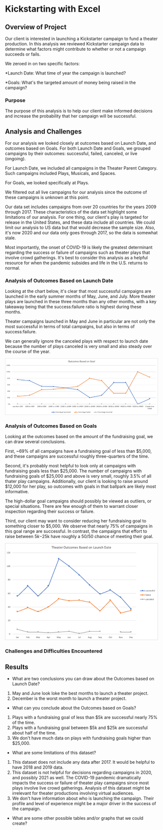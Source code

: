 # Kickstarting with Excel

## Overview of Project

Our client is interested in launching a Kickstarter campaign to fund a theater production. In this analysis we reviewed Kickstarter campaign data to determine what factors might contribute to whether or not a campaign succeeds or fails. 

We zeroed in on two specific factors:

*Launch Date: What time of year the campaign is launched?

*Goals: What's the targeted amount of money being raised in the campaign?


### Purpose

The purpose of this analysis is to help our client make informed decisions and increase the probability that her campaign will be successful.


## Analysis and Challenges

For our analysis we looked closely at outcomes based on Launch Date, and outcomes based on Goals. For both Launch Date and Goals, we grouped campaigns by their outcomes: successful, failed, canceled, or live (ongoing).

For Launch Date, we included all campaigns in the Theater Parent Category. Such campaigns included Plays, Musicals, and Spaces.

For Goals, we looked specifically at Plays.

We filtered out all live campaigns for our analysis since the outcome of these campaigns is unknown at this point.

Our data set includes campaigns from over 20 countries for the years 2009 through 2017. These characteristics of the data set highlight some limitations of our analysis. For one thing, our client's play is targeted for release in the United States, and these data include all countries. We could limit our analysis to US data but that would decrease the sample size. Also, it's now 2020 and our data only goes through 2017, so the data is somewhat stale.

Most importantly, the onset of COVID-19 is likely the greatest determinant regarding the success or failure of campaigns such as theater plays that involve crowd gatherings. It's best to consider this analysis as a helpful resource for when the pandemic subsides and life in the U.S. returns to normal.


### Analysis of Outcomes Based on Launch Date
Looking at the chart below, it's clear that most successful campaigns are launched in the early summer months of May, June, and July. More theater plays are launched in these three months than any other months, with a key takeaway being that the success:failure ratio is highest during these months.

Theater campaigns launched in May and June in particular are not only the most successful in terms of total campaigns, but also in terms of success:failure.

We can generally ignore the canceled plays with respect to launch date because the number of plays canceled is very small and also steady over the course of the year.

![Outcomes Based on Launch Date](https://github.com/flowersmichael/kickstarter-analysis/blob/main/Resources/Outcomes_vs_Goals.png)

### Analysis of Outcomes Based on Goals

Looking at the outcomes based on the amount of the fundraising goal, we can draw several conclusions.

First, ~69% of all campaigns have a fundraising goal of less than $5,000, and these campaigns are successful roughly three-quarters of the time.

Second, it's probably most helpful to look only at campaigns with fundraising goals less than $25,000. The number of campaigns with fundraising goals of $25,000 and above is very small, roughly 3.5% of all thater play campaigns. Additionally, our client is looking to raise around $12,000 for her play, so outcomes with goals in that ballpark are likely most informative.

The high-dollar goal campaigns should possibly be viewed as outliers, or special situations. There are few enough of them to warrant closer inspection regarding their success or failure.

Third, our client may want to consider reducing her fundraising goal to something closer to $5,000. We observe that nearly 75% of campaigns in this goal range are successful. In contrast, the campaigns that effort to raise between $5k-$25k have roughly a 50/50 chance of meeting their goal.

![Outcomes Based on Fundraising Goals](https://github.com/flowersmichael/kickstarter-analysis/blob/main/Resources/Theater_Outcomes_vs_Launch.png)


### Challenges and Difficulties Encountered



## Results

- What are two conclusions you can draw about the Outcomes based on Launch Date?
1. May and June look loke the best months to launch a theater project.
2. December is the worst month to launch a theater project.

- What can you conclude about the Outcomes based on Goals?
1. Plays with a fundraising goal of less than $5k are successful nearly 75% of the time.
2. Plays with a fundraising goal between $5k and $25k are successful about half of the time.
3. We don't have much data on plays with fundraising goals higher than $25,000.


- What are some limitations of this dataset?
1. This dataset does not include any data after 2017. It would be helpful to have 2018 and 2019 data.
2. This dataset is not helpful for decisions regarding campaigns in 2020, and possibly 2021 as well. The COVID-19 pandemic dramatically impacts the success or failure of theater play campaigns since most plays involve live crowd gatherings. Analysis of this dataset might be irrelevant for theater productions involving virtual audiences.
3. We don't have information about who is launching the campaign. Their profile and level of experience might be a major driver in the success of the campaign.


- What are some other possible tables and/or graphs that we could create?

